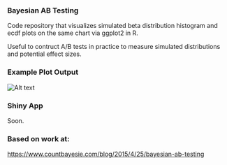 ### Bayesian AB Testing

Code repository that visualizes simulated beta distribution histogram and ecdf plots on the same chart via ggplot2 in R.

Useful to contruct A/B tests in practice to measure simulated distributions and potential effect sizes.

### Example Plot Output

![Alt text](Rplot.jpg?raw=true "Sample Plot")

### Shiny App

Soon.


### Based on work at:
https://www.countbayesie.com/blog/2015/4/25/bayesian-ab-testing


